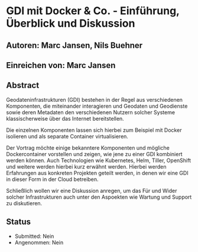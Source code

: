 # GDI mit Docker & Co. - Einführung, Überblick und Diskussion

## Autoren: Marc Jansen, Nils Buehner

## Einreichen von: Marc Jansen

## Abstract

Geodateninfrastrukturen (GDI) bestehen in der Regel aus verschiedenen Komponenten, die miteinander interagieren und Geodaten und Geodienste sowie deren Metadaten den verschiedenen Nutzern solcher Systeme klassischerweise über das Internet bereitstellen.

Die einzelnen Komponenten lassen sich hierbei zum Beispiel mit Docker isolieren und als separate Container virtualisieren.

Der Vortrag möchte einige bekanntere Komponenten und mögliche Dockercontainer vorstellen und zeigen, wie jene zu einer GDI kombiniert werden können. Auch Technologien wie Kubernetes, Helm, Tiller, OpenShift und weitere werden hierbei kurz erwähnt werden. Hierbei werden Erfahrungen aus konkreten Projekten geteilt werden, in denen wir eine GDI in dieser Form in der Cloud betreiben.

Schließlich wollen wir eine Diskussion anregen, um das Für und Wider solcher Infrastrukturen auch unter den Aspoekten wie Wartung und Support zu diskutieren.



## Status

* Submitted: Nein
* Angenommen: Nein

